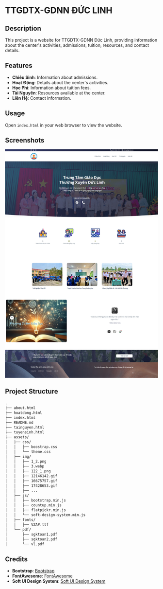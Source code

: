 # TTGDTX-GDNN ĐỨC LINH

## Description
This project is a website for TTGDTX-GDNN Đức Linh, providing information about the center's activities, admissions, tuition, resources, and contact details.

## Features
- **Chiêu Sinh**: Information about admissions.
- **Hoạt Động**: Details about the center's activities.
- **Học Phí**: Information about tuition fees.
- **Tài Nguyên**: Resources available at the center.
- **Liên Hệ**: Contact information.

## Usage
Open `index.html` in your web browser to view the website.

## Screenshots
![Screenshot 1](assets/img/screenshot1.jpeg)

## Project Structure
```
.
├── about.html
├── hoatdong.html
├── index.html
├── README.md
├── tainguyen.html
├── tuyensinh.html
├── assets/
│   ├── css/
│   │   ├── boostrap.css
│   │   └── theme.css
│   ├── img/
│   │   ├── 1_2.png
│   │   ├── 3.webp
│   │   ├── 122_1.png
│   │   ├── 12146142.gif
│   │   ├── 16675757.gif
│   │   ├── 17428653.gif
│   │   ├── ...
│   ├── js/
│   │   ├── bootstrap.min.js
│   │   ├── countup.min.js
│   │   ├── flatpickr.min.js
│   │   └── soft-design-system.min.js
│   ├── fonts/
│   │   ├── VZAP.ttf
│   └── pdf/
│       ├── sgktoan1.pdf
│       ├── sgktoan2.pdf
│       └── vl.pdf
```

## Credits
- **Bootstrap**: [Bootstrap](https://getbootstrap.com/)
- **FontAwesome**: [FontAwesome](https://fontawesome.com/)
- **Soft UI Design System**: [Soft UI Design System](https://www.creative-tim.com/product/soft-ui-design-system)
